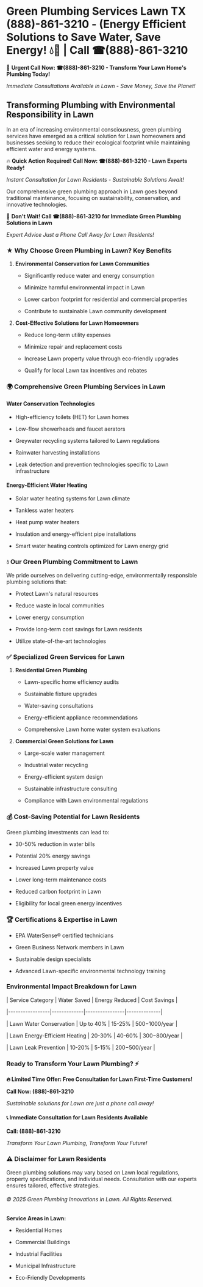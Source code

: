 # Green Plumbing Services Lawn TX (888)-861-3210 - (Energy Efficient Solutions to Save Water, Save Energy! 💧🌿 | Call ☎(888)-861-3210

🚨 **Urgent Call Now: ☎(888)-861-3210 - Transform Your Lawn Home's Plumbing Today!**
*Immediate Consultations Available in Lawn - Save Money, Save the Planet!*

## Transforming Plumbing with Environmental Responsibility in Lawn

In an era of increasing environmental consciousness, green plumbing services have emerged as a critical solution for Lawn homeowners and businesses seeking to reduce their ecological footprint while maintaining efficient water and energy systems. 

🔥 **Quick Action Required! Call Now: ☎(888)-861-3210 - Lawn Experts Ready!**
*Instant Consultation for Lawn Residents - Sustainable Solutions Await!*

Our comprehensive green plumbing approach in Lawn goes beyond traditional maintenance, focusing on sustainability, conservation, and innovative technologies.

🚨 **Don't Wait! Call ☎(888)-861-3210 for Immediate Green Plumbing Solutions in Lawn**
*Expert Advice Just a Phone Call Away for Lawn Residents!*

### ★ Why Choose Green Plumbing in Lawn? Key Benefits

1. **Environmental Conservation for Lawn Communities** 
   - Significantly reduce water and energy consumption
   - Minimize harmful environmental impact in Lawn
   - Lower carbon footprint for residential and commercial properties
   - Contribute to sustainable Lawn community development

2. **Cost-Effective Solutions for Lawn Homeowners** 
   - Reduce long-term utility expenses
   - Minimize repair and replacement costs
   - Increase Lawn property value through eco-friendly upgrades
   - Qualify for local Lawn tax incentives and rebates

### 🌍 Comprehensive Green Plumbing Services in Lawn

#### Water Conservation Technologies
- High-efficiency toilets (HET) for Lawn homes
- Low-flow showerheads and faucet aerators
- Greywater recycling systems tailored to Lawn regulations
- Rainwater harvesting installations
- Leak detection and prevention technologies specific to Lawn infrastructure

#### Energy-Efficient Water Heating
- Solar water heating systems for Lawn climate
- Tankless water heaters
- Heat pump water heaters
- Insulation and energy-efficient pipe installations
- Smart water heating controls optimized for Lawn energy grid

### 💧 Our Green Plumbing Commitment to Lawn

We pride ourselves on delivering cutting-edge, environmentally responsible plumbing solutions that:
- Protect Lawn's natural resources
- Reduce waste in local communities
- Lower energy consumption
- Provide long-term cost savings for Lawn residents
- Utilize state-of-the-art technologies

### ✅ Specialized Green Services for Lawn

1. **Residential Green Plumbing**
   - Lawn-specific home efficiency audits
   - Sustainable fixture upgrades
   - Water-saving consultations
   - Energy-efficient appliance recommendations
   - Comprehensive Lawn home water system evaluations

2. **Commercial Green Solutions for Lawn**
   - Large-scale water management
   - Industrial water recycling
   - Energy-efficient system design
   - Sustainable infrastructure consulting
   - Compliance with Lawn environmental regulations

### 💰 Cost-Saving Potential for Lawn Residents

Green plumbing investments can lead to:
- 30-50% reduction in water bills
- Potential 20% energy savings
- Increased Lawn property value
- Lower long-term maintenance costs
- Reduced carbon footprint in Lawn
- Eligibility for local green energy incentives

### 🏆 Certifications & Expertise in Lawn

- EPA WaterSense® certified technicians
- Green Business Network members in Lawn
- Sustainable design specialists
- Advanced Lawn-specific environmental technology training

### Environmental Impact Breakdown for Lawn

| Service Category | Water Saved | Energy Reduced | Cost Savings |
|-----------------|-------------|----------------|--------------|
| Lawn Water Conservation | Up to 40% | 15-25% | $500-$1000/year |
| Lawn Energy-Efficient Heating | 20-30% | 40-60% | $300-$800/year |
| Lawn Leak Prevention | 10-20% | 5-15% | $200-$500/year |

### Ready to Transform Your Lawn Plumbing? ⚡

**🔥 Limited Time Offer: Free Consultation for Lawn First-Time Customers!**

**Call Now: (888)-861-3210**
*Sustainable solutions for Lawn are just a phone call away!*

#### 📞 Immediate Consultation for Lawn Residents Available

**Call: (888)-861-3210**
*Transform Your Lawn Plumbing, Transform Your Future!*

### ⚠️ Disclaimer for Lawn Residents

Green plumbing solutions may vary based on Lawn local regulations, property specifications, and individual needs. Consultation with our experts ensures tailored, effective strategies.

###### © 2025 Green Plumbing Innovations in Lawn. All Rights Reserved.

**Service Areas in Lawn:** 
- Residential Homes
- Commercial Buildings
- Industrial Facilities
- Municipal Infrastructure
- Eco-Friendly Developments
